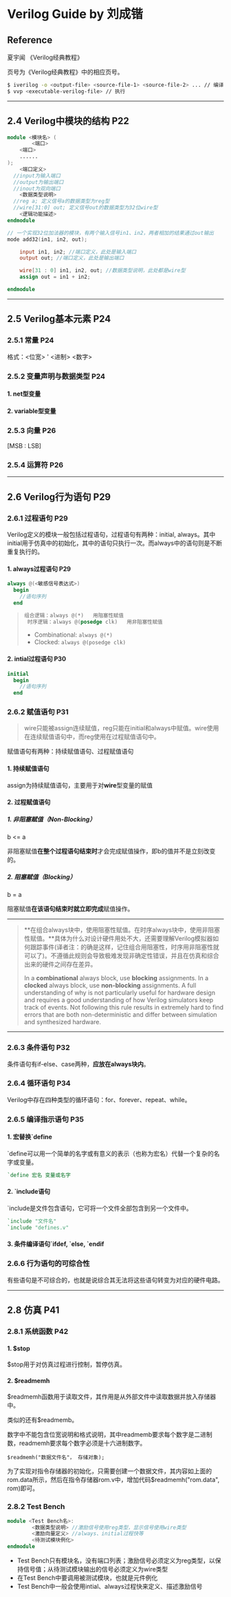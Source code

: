 # Verilog Guide by 刘成锴

## Reference

夏宇闻 《Verilog经典教程》

页号为《Verilog经典教程》中的相应页号。

```bash
$ iverilog -o <output-file> <source-file-1> <source-file-2> ... // 编译
$ vvp <executable-verilog-file> // 执行
```

---

## 2.4 Verilog中模块的结构 P22

```verilog
module <模块名> (
		<端口>
  	<端口>
  	......
);
  	<端口定义>
  //input为输入端口
  //output为输出端口
  //inout为双向端口
  	<数据类型说明>
  //reg a; 定义信号a的数据类型为reg型
  //wire[31:0] out; 定义信号out的数据类型为32位wire型
  	<逻辑功能描述>
endmodule
```

```verilog
// 一个实现32位加法器的模块，有两个输入信号in1、in2，两者相加的结果通过out输出
mode add32(in1, in2, out);

	input in1, in2;	//端口定义，此处是输入端口
	output out; //端口定义，此处是输出端口

	wire[31 : 0] in1, in2, out; //数据类型说明，此处都是wire型
	assign out = in1 + in2;

endmodule
```

---

## 2.5 Verilog基本元素 P24

### 2.5.1 常量 P24

格式：<位宽> ' <进制> <数字>

### 2.5.2 变量声明与数据类型 P24

#### 1. net型变量

#### 2. variable型变量

### 2.5.3 向量 P26

[MSB : LSB]

### 2.5.4 运算符 P26

---

##  2.6 Verilog行为语句 P29

### 2.6.1 过程语句 P29

Verilog定义的模块一般包括过程语句，过程语句有两种：initial, always。其中initial用于仿真中的初始化，其中的语句只执行一次。而always中的语句则是不断重复执行的。

#### 1. always过程语句 P29

```verilog
always @(<敏感信号表达式>)
  begin
    //语句序列
  end
```

>```verilog
>组合逻辑：always @(*)	用阻塞性赋值
>  时序逻辑：always @(posedge clk)	用非阻塞性赋值
>```
>
>* Combinational: `always @(*)`
>* Clocked: `always @(posedge clk)`

#### 2. intial过程语句 P30

```verilog
initial
  begin
    //语句序列
  end
```



### 2.6.2 赋值语句 P31

>wire只能被assign连续赋值，reg只能在initial和always中赋值。wire使用在连续赋值语句中，而reg使用在过程赋值语句中。

赋值语句有两种：持续赋值语句、过程赋值语句

#### 1. 持续赋值语句

assign为持续赋值语句，主要用于对**wire**型变量的赋值

#### 2. 过程赋值语句

##### 1. 非阻塞赋值（Non-Blocking）
b <= a

非阻塞赋值**在整个过程语句结束时**才会完成赋值操作，即b的值并不是立刻改变的。

##### 2. 阻塞赋值（Blocking）

b = a

阻塞赋值**在该语句结束时就立即完成**赋值操作。

---

> **在组合always块中，使用阻塞性赋值。在时序always块中，使用非阻塞性赋值。**具体为什么对设计硬件用处不大，还需要理解Verilog模拟器如何跟踪事件(译者注：的确是这样，记住组合用阻塞性，时序用非阻塞性就可以了)。不遵循此规则会导致极难发现非确定性错误，并且在仿真和综合出来的硬件之间存在差异。
>
> In a **combinational** always block, use **blocking** assignments. In a **clocked** always block, use **non-blocking** assignments. A full understanding of why is not particularly useful for hardware design and requires a good understanding of how Verilog simulators keep track of events. Not following this rule results in extremely hard to find errors that are both non-deterministic and differ between simulation and synthesized hardware.

---

### 2.6.3 条件语句 P32

条件语句有if-else、case两种，**应放在always块内**。

### 2.6.4 循环语句 P34

Verilog中存在四种类型的循环语句：for、forever、repeat、while。

### 2.6.5 编译指示语句 P35

#### 1. 宏替换`define

`define可以用一个简单的名字或有意义的表示（也称为宏名）代替一个复杂的名字或变量。

``` verilog
`define 宏名 变量或名字
```

#### 2. `include语句

`include是文件包含语句，它可将一个文件全部包含到另一个文件中。

```verilog
`include "文件名"
`include "defines.v"
```

#### 3. 条件编译语句\`ifdef, \`else, `endif

### 2.6.6 行为语句的可综合性

有些语句是不可综合的，也就是说综合其无法将这些语句转变为对应的硬件电路。

---

## 2.8 仿真 P41

### 2.8.1 系统函数 P42

#### 1. $stop

$stop用于对仿真过程进行控制，暂停仿真。

#### 2. $readmemh

$readmemh函数用于读取文件，其作用是从外部文件中读取数据并放入存储器中。

类似的还有$readmemb。

数字中不能包含位宽说明和格式说明，其中readmemb要求每个数字是二进制数，readmemh要求每个数字必须是十六进制数字。

`$readmemh("数据文件名"， 存储对象);`

为了实现对指令存储器的初始化，只需要创建一个数据文件，其内容如上面的rom.data所示，然后在指令存储器rom.v中，增加代码$readmemh("rom.data", rom)即可。

### 2.8.2 Test Bench

```verilog
module <Test Bench名>:
  		<数据类型说明> //激励信号使用reg类型，显示信号使用wire类型
  		<激励向量定义> //always、initial过程快等
  		<待测试模块例化>
endmodule
```

* Test Bench只有模块名，没有端口列表；激励信号必须定义为reg类型，以保持信号值；从待测试模块输出的信号必须定义为wire类型
* 在Test Bench中要调用被测试模块，也就是元件例化
* Test Bench中一般会使用intial、always过程快来定义、描述激励信号

